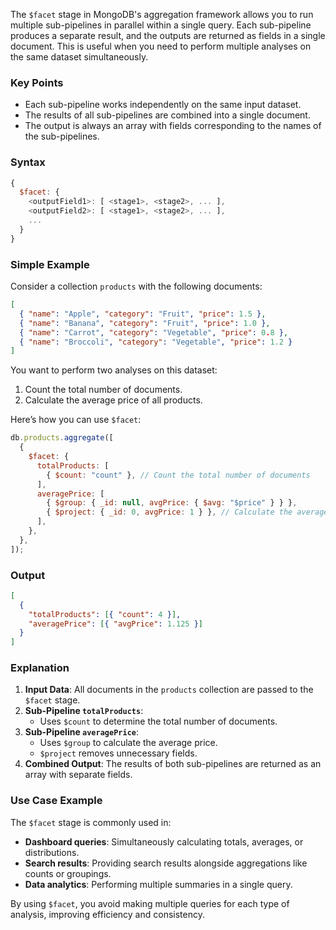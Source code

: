 The `$facet` stage in MongoDB's aggregation framework allows you to run multiple sub-pipelines in parallel within a single query. Each sub-pipeline produces a separate result, and the outputs are returned as fields in a single document. This is useful when you need to perform multiple analyses on the same dataset simultaneously.

### Key Points

- Each sub-pipeline works independently on the same input dataset.
- The results of all sub-pipelines are combined into a single document.
- The output is always an array with fields corresponding to the names of the sub-pipelines.

### Syntax

```javascript
{
  $facet: {
    <outputField1>: [ <stage1>, <stage2>, ... ],
    <outputField2>: [ <stage1>, <stage2>, ... ],
    ...
  }
}
```

### Simple Example

Consider a collection `products` with the following documents:

```json
[
  { "name": "Apple", "category": "Fruit", "price": 1.5 },
  { "name": "Banana", "category": "Fruit", "price": 1.0 },
  { "name": "Carrot", "category": "Vegetable", "price": 0.8 },
  { "name": "Broccoli", "category": "Vegetable", "price": 1.2 }
]
```

You want to perform two analyses on this dataset:

1. Count the total number of documents.
2. Calculate the average price of all products.

Here’s how you can use `$facet`:

```javascript
db.products.aggregate([
  {
    $facet: {
      totalProducts: [
        { $count: "count" }, // Count the total number of documents
      ],
      averagePrice: [
        { $group: { _id: null, avgPrice: { $avg: "$price" } } },
        { $project: { _id: 0, avgPrice: 1 } }, // Calculate the average price
      ],
    },
  },
]);
```

### Output

```json
[
  {
    "totalProducts": [{ "count": 4 }],
    "averagePrice": [{ "avgPrice": 1.125 }]
  }
]
```

### Explanation

1. **Input Data**: All documents in the `products` collection are passed to the `$facet` stage.
2. **Sub-Pipeline `totalProducts`**:
   - Uses `$count` to determine the total number of documents.
3. **Sub-Pipeline `averagePrice`**:
   - Uses `$group` to calculate the average price.
   - `$project` removes unnecessary fields.
4. **Combined Output**: The results of both sub-pipelines are returned as an array with separate fields.

### Use Case Example

The `$facet` stage is commonly used in:

- **Dashboard queries**: Simultaneously calculating totals, averages, or distributions.
- **Search results**: Providing search results alongside aggregations like counts or groupings.
- **Data analytics**: Performing multiple summaries in a single query.

By using `$facet`, you avoid making multiple queries for each type of analysis, improving efficiency and consistency.
